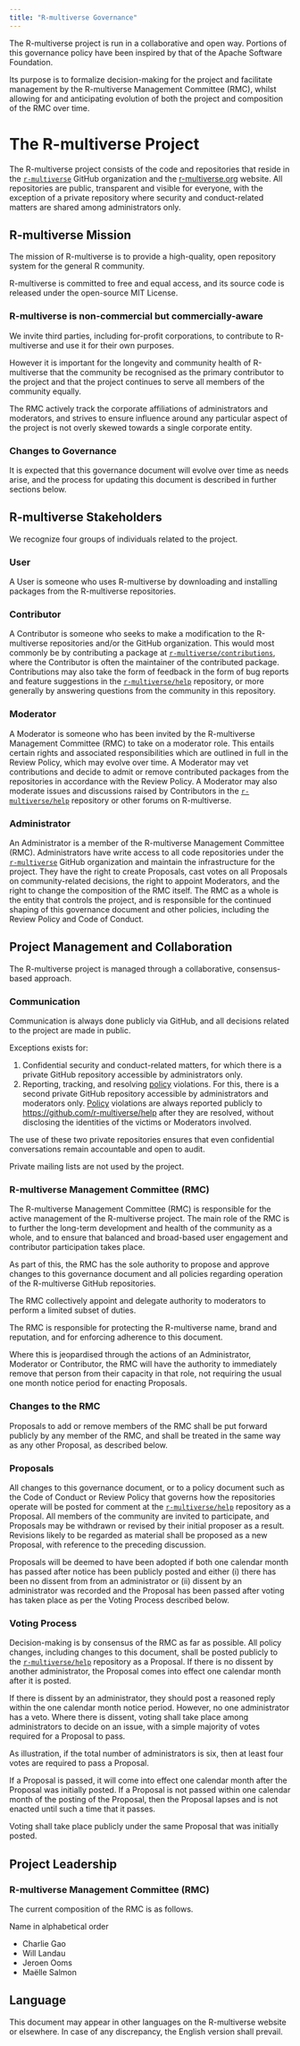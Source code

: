 ```yaml
---
title: "R-multiverse Governance"
---
```


The R-multiverse project is run in a collaborative and open way.
Portions of this governance policy have been inspired by that of the Apache Software Foundation.

Its purpose is to formalize decision-making for the project and facilitate management by the R-multiverse Management Committee (RMC), whilst allowing for and anticipating evolution of both the project and composition of the RMC over time.

# The R-multiverse Project

The R-multiverse project consists of the code and repositories that reside in the [`r-multiverse`](https://github.com/r-multiverse) GitHub organization and the [r-multiverse.org](https://r-multiverse.org) website.
All repositories are public, transparent and visible for everyone, with the exception of a private repository where security and conduct-related matters are shared among administrators only.

## R-multiverse Mission

The mission of R-multiverse is to provide a high-quality, open repository system for the general R community.

R-multiverse is committed to free and equal access, and its source code is released under the open-source MIT License.

### R-multiverse is non-commercial but commercially-aware

We invite third parties, including for-profit corporations, to contribute to R-multiverse and use it for their own purposes.

However it is important for the longevity and community health of R-multiverse that the community be recognised as the primary contributor to the project and that the project continues to serve all members of the community equally.

The RMC actively track the corporate affiliations of administrators and moderators, and strives to ensure influence around any particular aspect of the project is not overly skewed towards a single corporate entity.

### Changes to Governance

It is expected that this governance document will evolve over time as needs arise, and the process for updating this document is described in further sections below.

## R-multiverse Stakeholders

We recognize four groups of individuals related to the project.

### User

A User is someone who uses R-multiverse by downloading and installing packages from the R-multiverse repositories.

### Contributor

A Contributor is someone who seeks to make a modification to the R-multiverse repositories and/or the GitHub organization.
This would most commonly be by contributing a package at [`r-multiverse/contributions`](https://github.com/r-multiverse/contributions), where the Contributor is often the maintainer of the contributed package.
Contributions may also take the form of feedback in the form of bug reports and feature suggestions in the [`r-multiverse/help`](https://github.com/r-multiverse/help) repository, or more generally by answering questions from the community in this repository.

### Moderator

A Moderator is someone who has been invited by the R-multiverse Management Committee (RMC) to take on a moderator role.
This entails certain rights and associated responsibilities which are outlined in full in the Review Policy, which may evolve over time.
A Moderator may vet contributions and decide to admit or remove contributed packages from the repositories in accordance with the Review Policy.
A Moderator may also moderate issues and discussions raised by Contributors in the [`r-multiverse/help`](https://github.com/r-multiverse/help) repository or other forums on R-multiverse.

### Administrator

An Administrator is a member of the R-multiverse Management Committee (RMC).
Administrators have write access to all code repositories under the [`r-multiverse`](https://github.com/r-multiverse) GitHub organization and maintain the infrastructure for the project.
They have the right to create Proposals, cast votes on all Proposals on community-related decisions, the right to appoint Moderators, and the right to change the composition of the RMC itself.
The RMC as a whole is the entity that controls the project, and is responsible for the continued shaping of this governance document and other policies, including the Review Policy and Code of Conduct.

## Project Management and Collaboration

The R-multiverse project is managed through a collaborative, consensus-based approach.

### Communication

Communication is always done publicly via GitHub, and all decisions related to the project are made in public.

Exceptions exists for:

1. Confidential security and conduct-related matters, for which there is a private GitHub repository accessible by administrators only.
1. Reporting, tracking, and resolving [policy](policies.md) violations.
For this, there is a second private GitHub repository accessible by administrators and moderators only.
[Policy](policies.md) violations are always reported publicly to <https://github.com/r-multiverse/help> after they are resolved, without disclosing the identities of the victims or Moderators involved.

The use of these two private repositories ensures that even confidential conversations remain accountable and open to audit.

Private mailing lists are not used by the project.

### R-multiverse Management Committee (RMC)

The R-multiverse Management Committee (RMC) is responsible for the active management of the R-multiverse project.
The main role of the RMC is to further the long-term development and health of the community as a whole, and to ensure that balanced and broad-based user engagement and contributor participation takes place.

As part of this, the RMC has the sole authority to propose and approve changes to this governance document and all policies regarding operation of the R-multiverse GitHub repositories.

The RMC collectively appoint and delegate authority to moderators to perform a limited subset of duties.

The RMC is responsible for protecting the R-multiverse name, brand and reputation, and for enforcing adherence to this document.

Where this is jeopardised through the actions of an Administrator, Moderator or Contributor, the RMC will have the authority to immediately remove that person from their capacity in that role, not requiring the usual one month notice period for enacting Proposals.

### Changes to the RMC

Proposals to add or remove members of the RMC shall be put forward publicly by any member of the RMC, and shall be treated in the same way as any other Proposal, as described below.

### Proposals

All changes to this governance document, or to a policy document such as the Code of Conduct or Review Policy that governs how the repositories operate will be posted for comment at the [`r-multiverse/help`](https://github.com/r-multiverse/help) repository as a Proposal.
All members of the community are invited to participate, and Proposals may be withdrawn or revised by their initial proposer as a result.
Revisions likely to be regarded as material shall be proposed as a new Proposal, with reference to the preceding discussion.

Proposals will be deemed to have been adopted if both one calendar month has passed after notice has been publicly posted and either (i) there has been no dissent from from an administrator or (ii) dissent by an administrator was recorded and the Proposal has been passed after voting has taken place as per the Voting Process described below.

### Voting Process

Decision-making is by consensus of the RMC as far as possible.
All policy changes, including changes to this document, shall be posted publicly to the [`r-multiverse/help`](https://github.com/r-multiverse/help) repository as a Proposal.
If there is no dissent by another administrator, the Proposal comes into effect one calendar month after it is posted.

If there is dissent by an administrator, they should post a reasoned reply within the one calendar month notice period.
However, no one administrator has a veto.
Where there is dissent, voting shall take place among administrators to decide on an issue, with a simple majority of votes required for a Proposal to pass.

As illustration, if the total number of administrators is six, then at least four votes are required to pass a Proposal.

If a Proposal is passed, it will come into effect one calendar month after the Proposal was initially posted.
If a Proposal is not passed within one calendar month of the posting of the Proposal, then the Proposal lapses and is not enacted until such a time that it passes.

Voting shall take place publicly under the same Proposal that was initially posted.

## Project Leadership

### R-multiverse Management Committee (RMC)

The current composition of the RMC is as follows.

Name in alphabetical order

- Charlie Gao
- Will Landau
- Jeroen Ooms
- Maëlle Salmon

## Language

This document may appear in other languages on the R-multiverse website or elsewhere.
In case of any discrepancy, the English version shall prevail.
